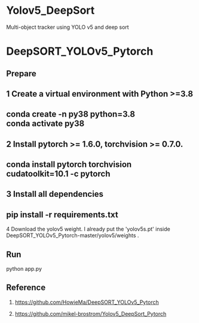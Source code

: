 # Yolov5_DeepSort
Multi-object tracker using YOLO v5 and deep sort
# DeepSORT_YOLOv5_Pytorch

## Prepare 
1 Create a virtual environment with Python >=3.8  
------------
conda create -n py38 python=3.8    
conda activate py38   
------------

2 Install pytorch >= 1.6.0, torchvision >= 0.7.0.
------------
conda install pytorch torchvision cudatoolkit=10.1 -c pytorch
------------


3 Install all dependencies
------------
pip install -r requirements.txt
------------

4 Download the yolov5 weight. 
I already put the 'yolov5s.pt' inside DeepSORT_YOLOv5_Pytorch-master/yolov5/weights . 


## Run

python app.py 




## Reference
1) https://github.com/HowieMa/DeepSORT_YOLOv5_Pytorch
  
2) https://github.com/mikel-brostrom/Yolov5_DeepSort_Pytorch
 
